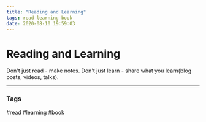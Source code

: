 ```yaml
---
title: "Reading and Learning"
tags: read learning book
date: 2020-08-10 19:59:03
---
```


# Reading and Learning

Don't just read - make notes.
Don't just learn - share what you learn(blog posts, videos, talks).

---
### Tags
#read #learning #book
